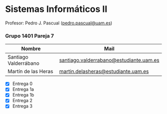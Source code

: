 # Sistemas Informáticos II

Profesor: Pedro J. Pascual (pedro.pascual@uam.es)

### Grupo 1401 Pareja 7

Nombre | Mail
------------------------------ | ------------------------------
Santiago Valderrábano | santiago.valderrabano@estudiante.uam.es
Martín de las Heras | martin.delasheras@estudiante.uam.es

- [x] Entrega 0
- [x] Entrega 1a
- [x] Entrega 1b
- [x] Entrega 2
- [x] Entrega 3
